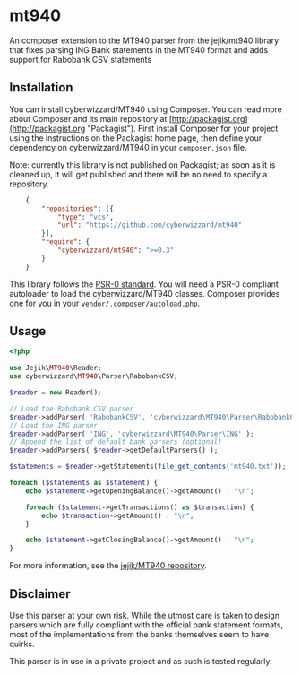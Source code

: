 # mt940

An composer extension to the MT940 parser from the jejik/mt940 library that fixes parsing ING Bank statements in the MT940 format and adds support for Rabobank CSV statements

## Installation

You can install cyberwizzard/MT940 using Composer. You can read more about Composer and its main repository at
[http://packagist.org](http://packagist.org "Packagist"). First install Composer for your project using the instructions on the
Packagist home page, then define your dependency on cyberwizzard/MT940 in your `composer.json` file.

Note: currently this library is not published on Packagist; as soon as it is cleaned up, it will get published and there will be no need to specify a repository.

```json
    {
        "repositories": [{
            "type": "vcs",
            "url": "https://github.com/cyberwizzard/mt940"
        }],
        "require": {
            "cyberwizzard/mt940": ">=0.3"
        }
    }
```

This library follows the [PSR-0 standard](https://github.com/php-fig/fig-standards/blob/master/accepted/PSR-0.md). You will need
a PSR-0 compliant autoloader to load the cyberwizzard/MT940 classes. Composer provides one for you in your `vendor/.composer/autoload.php`.

## Usage

```php
<?php

use Jejik\MT940\Reader;
use cyberwizzard\MT940\Parser\RabobankCSV;

$reader = new Reader();

// Load the Rabobank CSV parser
$reader->addParser( 'RabobankCSV', 'cyberwizzard\MT940\Parser\RabobankCSV' );
// Load the ING parser
$reader->addParser( 'ING', 'cyberwizzard\MT940\Parser\ING' );
// Append the list of default bank parsers (optional)
$reader->addParsers( $reader->getDefaultParsers() );

$statements = $reader->getStatements(file_get_contents('mt940.txt'));

foreach ($statements as $statement) {
    echo $statement->getOpeningBalance()->getAmount() . "\n";

    foreach ($statement->getTransactions() as $transaction) {
        echo $transaction->getAmount() . "\n";
    }

    echo $statement->getClosingBalance()->getAmount() . "\n";
}
```

For more information, see the [jejik/MT940 repository](https://github.com/sandermarechal/jejik-mt940).

## Disclaimer
Use this parser at your own risk. While the utmost care is taken to design parsers which are fully compliant with the
official bank statement formats, most of the implementations from the banks themselves seem to have quirks.

This parser is in use in a private project and as such is tested regularly.
